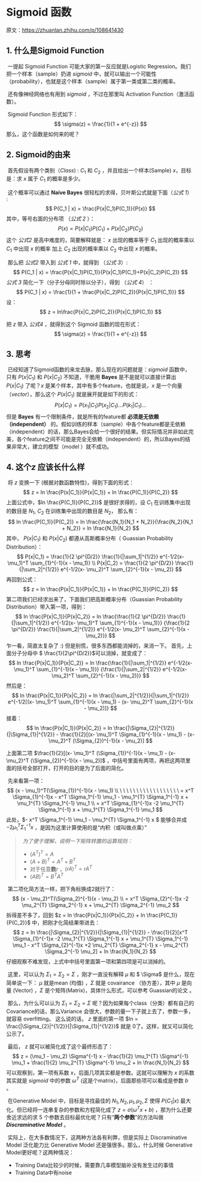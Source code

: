 # Sigmoid 函数

原文：https://zhuanlan.zhihu.com/p/108641430



## 1. 什么是Sigmoid Function

​        一提起 Sigmoid Function 可能大家的第一反应就是Logistic Regression。我们把一个样本（sample）扔进 $sigmoid$ 中，就可以输出一个可能性（probability），也就是这个样本（sample）属于第一类或第二类的概率。

​        还有像神经网络也有用到 $sigmoid$ ，不过在那里叫 Activation Function（激活函数）。

​        Sigmoid Function 形式如下：
$$
\sigma(z) = \frac{1}{1 + e^{-z}}
$$
那么，这个函数是如何来的呢？

## 2. Sigmoid的由来

​        首先假设有两个类别（*Class*) : $C_1$ 和 $C_2$ ，并且给出一个样本(Sample) $x$，目标是：求 $x$ 属于 $C_1$ 的概率是多少。

​        这个概率可以通过 **Naive Bayes** 很轻松的求得，贝叶斯公式就是下面（*公式 1*） :
$$
P(C_1 | x) = \frac{P(x|C_1)P(C_1)}{P(x)}
$$
其中，等号右面的分布项 （*公式 2* ）：
$$
P(x) = P(x|C_1)P(C_1) + P(x|C_2)P(C_2)
$$
这个 *公式2* 是高中难度的，简要解释就是： $x$ 出现的概率等于 $C_1$ 出现的概率乘以 $C_1$ 中出现 $x$ 的概率 加上 $C_2$ 出现的概率乘以 $C_2$ 中出现 $x$ 的概率。

​        那么把 *公式2* 带入到 *公式 1* 中，就得到 （*公式 3*）:
$$
P(C_1 | x) = \frac{P(x|C_1)P(C_1)}{P(x|C_1)P(C_1)+P(x|C_2)P(C_2)}
$$
*公式 3* 简化一下（分子分母同时除以分子），得到 （*公式 4*） ：
$$
P(C_1 | x) = \frac{1}{1 + \frac{P(x|C_2)P(C_2)}{P(x|C_1)P(C_1)}}
$$
设：
$$
z = ln\frac{P(x|C_2)P(C_2)}{P(x|C_1)P(C_1)}
$$


把 $z$ 带入 *公式4* ，就得到这个 Sigmoid 函数的现在形式：
$$
\sigma(z) = \frac{1}{1 + e^{-z}}
$$

## 3. 思考

​        已经知道了Sigmoid函数的来龙去脉，那么现在的问题就是：$sigmoid$ 函数中，只有 $P(x|C_1)$ 和 $P(x|C_2)$ 不知道，干脆用 **Bayes** 是不是就可以直接计算出 $P(x|C_1)$ 了呢？$x$ 是某个样本，其中有多个feature，也就是说，$x$ 是一个向量（*vector*），那么这个 $P(x|C_1)$ 就是展开就是如下的形式：
$$
P(x|C_1) = P(x_1|C_1)P(x_2|C_1) \ldots P(k_1|C_1) \ldots
$$
但是 **Bayes** 有一个限制条件，就是所有的feature都 **必须是无依赖（independent）** 的。假如训练的样本（sample）中各个feature都是无依赖（independent）的话，那么Bayes会给一个很好的结果。但实际情况并非如此完美，各个feature之间不可能是完全无依赖（independent）的，所以Bayes的结果非常大，建立的模型（model ）就不成功。

## 4. 这个$z$ 应该长什么样

​        将 $z$ 变换一下 (根据对数函数特性)，得到下面的形式：
$$
z = ln \frac{P(x|C_1)}{P(x|C_1)} + ln \frac{P(C_1)}{P(C_2)}
$$
上面公式中，$ln \frac{P(C_1)}{P(C_2)}$ 是很好求得的，设 $C_1$ 在训练集中出现的数目是 $N_1$, $C_2$ 在训练集中出现的数目是 $N_2$， 那么有：
$$
ln \frac{P(C_1)}{P(C_2)} = ln \frac{\frac{N_1}{N_1 + N_2}}{\frac{N_2}{N_1 + N_2}}  = ln \frac{N_1}{N_2}
$$
其中， $P(x|C_1)$ 和 $P(x|C_2)$ 都遵从高斯概率分布（ Guassian Probability Distribution）：
$$
P(x|C_1) = \frac{1}{2 \pi^{D/2}} \frac{1}{|\sum_1|^{1/2}} e^{-1/2(x- \mu_1)^T \sum_{1}^{-1}(x - \mu_1)} \\
P(x|C_2) = \frac{1}{2 \pi^{D/2}} \frac{1}{|\sum_2|^{1/2}} e^{-1/2(x- \mu_2)^T \sum_{2}^{-1}(x - \mu_2)}
$$
再回到公式：
$$
z = ln \frac{P(x|C_1)}{P(x|C_1)} + ln \frac{P(C_1)}{P(C_2)}
$$
第二项我们已经求出来了，下面我们把高斯概率分布（Guassian Probability Distribution）带入第一项，得到：
$$
ln \frac{P(x|C_1)}{P(x|C_2)} = ln \frac{\frac{1}{2 \pi^{D/2}} \frac{1}{|\sum_1|^{1/2}} e^{-1/2(x- \mu_1)^T \sum_{1}^{-1}(x - \mu_1)}} {\frac{1}{2 \pi^{D/2}} \frac{1}{|\sum_2|^{1/2}} e^{-1/2(x- \mu_2)^T \sum_{2}^{-1}(x - \mu_2)}}
$$
乍一看，简直太复杂了 :) 但是别慌，很多东西都能消掉的，来消一下。
首先，上面分子分母中 $ \frac{1}{2\pi^{D/2}}$可以消掉，就变成了：
$$
ln \frac{P(x|C_1)}{P(x|C_2)} = ln \frac{\frac{1}{|\sum_1|^{1/2}} e^{-1/2(x- \mu_1)^T \sum_{1}^{-1}(x - \mu_1)}} {\frac{1}{|\sum_2|^{1/2}} e^{-1/2(x- \mu_2)^T \sum_{2}^{-1}(x - \mu_2)}}
$$
然后是：
$$
ln \frac{P(x|C_1)}{P(x|C_2)} = ln \frac{|\sum_2|^{1/2}}{|\sum_1|^{1/2}} e^{-1/2[(x- \mu_1)^T \sum_{1}^{-1}(x - \mu_1) - (x- \mu_2)^T \sum_{2}^{-1}(x - \mu_2)]}
$$
接着：
$$
ln \frac{P(x|C_1)}{P(x|C_2)} = ln \frac{|\Sigma_{2}|^{1/2}}{|\Sigma_{1}|^{1/2}} - \frac{1}{2}[(x- \mu_1)^T \Sigma_{1}^{-1}(x - \mu_1) - (x- \mu_2)^T (\Sigma_{2})^{-1}(x - \mu_2)]
$$



上面第二项 $\frac{1}{2}[(x- \mu_1)^T (\Sigma_{1})^{-1}(x - \mu_1) - (x- \mu_2)^T (\Sigma_{2})^{-1}(x - \mu_2)]$ ，中括号里面有两项，再把这两项里面的括号全部打开，打开的目的是为了后面的简化。

​        先来看第一项：
$$
(x - \mu_1)^T(\Sigma_{1})^{-1}(x - \mu_1) \\
\ \ \ \ \ \ \ \ \ \ \ \ \ \ \ \ \ \ = x^T \Sigma_{1}^{-1}x - x^T \Sigma_1^{-1} \mu_1 - \mu_1^{T} \Sigma_1^{-1} x + \mu_1^{T} \Sigma_1^{-1} \mu_1 \\
= x^T \Sigma_{1}^{-1}x -2 \mu_1^{T} \Sigma_1^{-1} x + \mu_1^{T} \Sigma_1^{-1} \mu_1
$$
此处，$- x^T \Sigma_1^{-1} \mu_1 - \mu_1^{T} \Sigma_1^{-1} x $  能够合并成 $-2 \mu_1^{T} \Sigma_1^{-1} x$ ，是因为这里计算使用的是“内积（或叫做点乘）”



> ​        *为了便于理解，说明一下矩阵转置的运算规则：*
>
> * $(A^T)^T = A$
> * $(A + B)^T = A^T + B^T$
> * 对于任意**数**$r$ ，$(rA)^T = rA^T$
> * $(AB)^T = B^TA^T$

​        第二项化简方法一样，把下角标换成2就行了：
$$
(x - \mu_2)^T(\Sigma_2)^{-1}(x - \mu_2)  \\
= x^T \Sigma_{2}^{-1}x -2 \mu_2^{T} \Sigma_2^{-1} x + \mu_2^{T} \Sigma_2^{-1} \mu_2
$$
拆得差不多了，回到 $z = ln \frac{P(x|C_1)}{P(x|C_2)} + ln \frac{P(C_1)}{P(C_2)}$ 中，把刚才化简结果带进去：
$$
z = ln \frac{|\Sigma_{2}|^{1/2}}{|\Sigma_{1}|^{1/2}} - \frac{1}{2}[x^T \Sigma_{1}^{-1}x -2 \mu_1^{T} \Sigma_1^{-1} x + \mu_1^{T} \Sigma_1^{-1} \mu_1 - x^T \Sigma_{2}^{-1}x +2 \mu_2^{T} \Sigma_2^{-1} x - \mu_2^{T} \Sigma_2^{-1} \mu_2] + ln \frac{N_1}{N_2}
$$
仔细观察不难发现，上式中中括号里面第一项和第四项是可以消掉的。

​        这里，可以认为 $\Sigma_1 = \Sigma_2 = \Sigma$ ，刚才一直没有解释 $\mu$ 和 $ \Sigma$ 是什么，现在简单说一下： $\mu$ 就是mean (均值) ，$\Sigma$ 就是 covairance （协方差），其中 $\mu$ 是向量 (Vector) ，$\Sigma$ 是个矩阵(Matrix)，具体什么形式，可以参考 Guassian的论文 。

​        那么，为什么可以认为 $\Sigma_1 = \Sigma_2 = \Sigma$  呢？因为如果每个class（分类）都有自己的Covariance的话，那么Variance 会很大，参数的量一下子就上去了，参数一多，就容易 overfitting。 这么说的话， $z$ 里面的第一项 $ln = \frac{|\Sigma_{2}|^{1/2}}{|\Sigma_{1}|^{1/2}}$ 就是 $0$了。这样，就又可以简化公示了。

​        最后， $z$ 就可以被简化成了这个最终形态了：
$$
z = (\mu_1 - \mu_2) \Sigma^{-1} x - \frac{1}{2} \mu_1^{T} \Sigma^{-1} \mu_1 + \frac{1}{2} \mu_2^{T} \Sigma^{-1} \mu_2 + ln \frac{N_1}{N_2}
$$
可以观察到，第一项有系数 $x$，后面几项其实都是参数。这就可以理解为 $x$ 的系数其实就是 $sigmoid$ 中的参数 $\omega ^T$ (这是个matrix)，后面那些项可以看成是参数 $b$ 。

​        在Generative Model 中，目标是寻找最佳的 $N_1, N_2, \mu_1, \mu_2, \Sigma$ 使得 $P(C_1 |x)$ 最大化。但已经将一连串复杂的参数和方程简化成了 $z = \sigma(\omega^{T}x + b)$ ，那为什么还要舍近求远的求 5 个参数去目标最优化呢？只有“**两个参数**”的方法叫做***Discraminative Model*** 。

​        实际上，在大多数情况下，这两种方法各有利弊，但是实际上 Discraminative Model 泛化能力比 Generative Model 还是强很多。那么，什么时候 Generative Model更好呢？这两种情况：

* Training Data比较少的时候，需要靠几率模型脑补没有发生过的事情
* Training Data中有noise